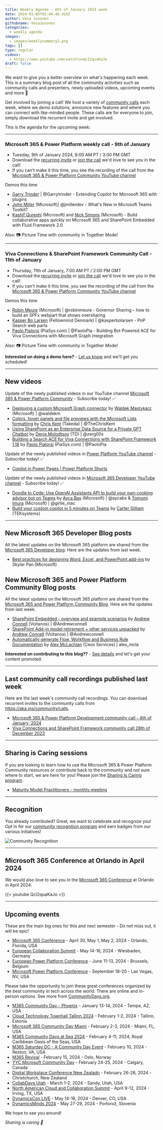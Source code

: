 ```yaml
---
title: Weekly Agenda - 8th of January 2024 week
date: 2024-01-05T02:44:40.416Z
author: Vesa Juvonen
githubname: VesaJuvonen
categories:
  - weekly agenda
images:
  - images/weeklysummary2.png
tags: []
type: regular
videos:
  - https://www.youtube.com/watch?v=QcI2quaKaJo
draft: false
---
```


We want to give you a better overview on what's happening each week. This is a summary blog post of all the community activities such as community calls and presenters, newly uploaded videos, upcoming events and more 🚀 

Get involved by joining a call! We host a variety of [community calls](https://aka.ms/community/calls) each week, where we demo solutions, announce new features and where you can connect with like-minded people. These calls are for everyone to join, simply download the recurrent invite and get involved.

This is the agenda for the upcoming week:

---

### Microsoft 365 & Power Platform weekly call - 9th of January

* Tuesday, 9th of January 2024, 8:00 AM PT / 3:00 PM GMT
* Download the [recurring invite](https://aka.ms/m365-dev-call) or [join the call](https://aka.ms/m365-dev-call-join) we'd love to see you in the call!
* If you can't make it this time, you see the recording of the call from the [Microsoft 365 & Power Platform Community YouTube channel](https://www.youtube.com/playlist?list=PLR9nK3mnD-OUQOW86tT5dkCRQAVGY7DlH)

Demos this time

* [Garry Trinder](https://twitter.com/garrytrinder) | @Garrytrinder - Extending Copilot for Microsoft 365 with plugins
* [John Miller](https://twitter.com/jmillerdev)  (Microsoft)| @jmillerdev - What's New in Microsoft Teams Toolkit?
* [Kashif Qureshi](https://www.linkedin.com/in/kashq/) (Microsoft) and [Nick Simons](https://www.linkedin.com/in/nmsimons/) (Microsoft) - Build collaborative apps quickly on Microsoft 365 and SharePoint Embedded with Fluid Framework 2.0

Also: 📷 Picture Time with community in Together Mode!

---

### Viva Connections & SharePoint Framework Community Call - 11th of January

* Thursday, 11th of January, 7:00 AM PT / 2:00 PM GMT
* Download the [recurring invite](https://aka.ms/spdev-spfx-call) or [join the call](https://aka.ms/spdev-spfx-call-join) we'd love to see you in the call!
* If you can't make it this time, you see the recording of the call from the [Microsoft 365 & Power Platform Community YouTube channel](https://www.youtube.com/watch?v=Sxrnc7gSw4A&list=PLR9nK3mnD-OXdcwfcHGsGr78nHWLRsv1x)

Demos this time

* [Robin Meure](https://twitter.com/robinmeure) (Microsoft) | @robinmeure - Governor Sharing – how to build an SPFx webpart that shows oversharing
* [Kasper Bo Larsen](https://twitter.com/kasperbolarsen) (Fellowmind Denmark) | @kasperbolarsen - PnP Search web parts
* [Paolo Pialorsi](https://twitter.com/PaoloPia) (PiaSys.com) | @PaoloPia - Building Bot Powered ACE for Viva Connections with Microsoft Graph integration

Also: 📷 Picture Time with community in Together Mode!

**Interested on doing a demo here?** - [Let us know](https://aka.ms/community/request/demo) and we'll get you scheduled!

---

## New videos 

Update of the newly published videos in our YouTube channel [Microsoft 365 & Power Platform Community](https://www.youtube.com/channel/UC_mKdhw-V6CeCM7gTo_Iy7w) - Subscribe today! ✅

* [Deploying a custom Microsoft Graph connector](https://www.youtube.com/watch?v=S8mmI77APrs) by [Waldek Mastykarz](https://twitter.com/waldekm) (Microsoft) | @waldekm
* [Colors, hover panels and file previews with the Microsoft Lists formatting](https://www.youtube.com/watch?v=xSGOGTbJ9T0) by  [Chris Kent](https://twitter.com/theChrisKent) (Takeda) | @TheChrisKent
* [Using SharePoint as an Enterprise Data Source for a Private GPT Chatbot](https://www.youtube.com/watch?v=NZlw2HJAsEI) by [Denis Molodtsov](https://twitter.com/zerg00s) (TD) | @zerg00s
* [Building a Search ACE for Viva Connections with SharePoint Framework 1.18](https://www.youtube.com/watch?v=Qgclfk65X2k) by [Paolo Pialorsi](https://twitter.com/PaoloPia) (PiaSys.com) | @PaoloPia


Update of the newly published videos in [Power Platform YouTube channel](https://www.youtube.com/@mspowerplatform) - Subscribe today! ✅

* [Copilot in Power Pages | Power Platform Shorts](https://www.youtube.com/watch?v=K6a5LVLaaOg)


Update of the newly published videos in [Microsoft 365 Developer YouTube channel](https://www.youtube.com/@Microsoft365Developer) - Subscribe today! ✅

* [Doodle to Code: Use OpenAI Assistants API to build your own cooking advisor bot on Teams](https://www.youtube.com/watch?v=OL23O25jQGE) by [Ayça Baş](https://twitter.com/aycabs) (Microsoft) | @aycabs & [Tomomi Imura](https://twitter.com/girlie_mac) (Microsoft) | @girlie_mac
* [Build your custom copilot in 5 minutes on Teams](https://www.youtube.com/watch?v=A3_xnmIxv6c) by [Carter Gilliam](https://www.linkedin.com/in/r-carter-gilliam/) (TEKsystems)

---

## New Microsoft 365 Developer Blog posts

All the latest updates on the Microsoft 365 platform are shared from the [Microsoft 365 Developer blog](https://devblogs.microsoft.com/microsoft365dev/). Here are the updates from last week.

* [Best practices for designing Word, Excel, and PowerPoint add-ins](https://devblogs.microsoft.com/microsoft365dev/best-practices-for-designing-word-excel-and-powerpoint-add-ins/) by Skylar Pan (Microsoft)


## New Microsoft 365 and Power Platform Community Blog posts

All the latest updates on the Microsoft 365 platform are shared from the [Microsoft 365 and Power Platform Community Blog](https://pnp.github.io/blog/). Here are the updates from last week.

* [SharePoint Embedded - overview and example scenarios](https://pnp.github.io/blog/post/sharepoint-embedded-overview/) by [Andrew Connell](https://twitter.com/andrewconnell) (Voitanos) | @Andrewconnell
* [SharePoint Add-in model retirement + other services unpacked](https://pnp.github.io/blog/post/sharepoint-add-in-model-retirement-other-services-unpacked/) by [Andrew Connell](https://twitter.com/andrewconnell) (Voitanos) | @Andrewconnell
* [Automatically generate Flow, Workflow and Business Rule Documentation](https://pnp.github.io/blog/post/automatically-generate-flow-workflow-business-rule-documentation/) by [Alex McLachlan](https://twitter.com/alex_mcla) (Ceox Services) | alex_mcla


**Interested on contributing to this blog??** - [See details](https://pnp.github.io/blog/post/contribute-blog/) and let's get your content promoted.

---

## Last community call recordings published last week

Here are the last week's community call recordings. You can download recurrent invites to the community calls from https://aka.ms/community/calls.

* [Microsoft 365 & Power Platform Development community call - 4th of January, 2024](https://www.youtube.com/watch?v=yderRfy2wWA)
* [Viva Connections and SharePoint Framework community call 28th of December 2023](https://www.youtube.com/watch?v=p2Qe6Ii-aJE)

---

## Sharing is Caring sessions

If you are looking to learn how to use the Microsoft 365 & Power Platform Community resources or contribute back to the community and not sure where to start, we are here for you! Please join the [Sharing Is Caring program](https://pnp.github.io/sharing-is-caring/).

* [Maturity Model Practitioners - monthly meeting](https://aka.ms/mm4m365/invite)

---

## Recognition

You already contributed? Great, we want to celebrate and recognize you! Opt in for our [community recognition program](https://pnp.github.io/recognitionprogram/) and earn badges from our various initiatives! 

![Community Recognition](../images/community-recognition-2025.png)

---

## Microsoft 365 Conference at Orlando in April 2024

We would also love to see you in the [Microsoft 365 Conference](https://m365conf.com/) at Orlando in April 2024.

{{< youtube QcI2quaKaJo >}}

---

## Upcoming events

These are the main big ones for this and next semester - Do not miss out, it will be epic!

* [Microsoft 365 Conference](https://m365conf.com/#!/) - April 30, May 1, May 2, 2024 - Orlando, Florida, USA
* [European Collaboration Summit](https://www.cloudsummit.eu/) - May 14-16, 2024 - Wiesbaden, Germany
* [European Power Platform Conference](https://www.sharepointeurope.com/european-power-platform-conference/) - June 11-13, 2024 - Brussels, Belgium
* [Microsoft Power Platform Conference](https://powerplatformconf.com/#!/) - September 18-20 - Las Vegas, NV, USA


Please take the opportunity to join these great conferences organized by the best community in tech across the world. There are online and in-person options. See more from [CommunityDays.org](https://www.communitydays.org/).


* [M365 Community Day - Phoenix](https://www.communitydays.org/event/2024-01-13/m365-community-day-phoenix) - January 13-14, 2024 - Tempe, AZ, USA
* [Cloud Technology Townhall Tallinn 2024](https://www.communitydays.org/event/2024-02-01/cloud-technology-townhall-tallinn-2024) - February 1-2, 2024 - Tallinn, Estonia
* [Microsoft 365 Community Day Miami](https://www.communitydays.org/event/2024-02-02/microsoft-365-community-day-miami) - February 2-3, 2024 - Miami, FL, USA
* [M365 Community Days at Sea 2024](https://www.communitydays.org/event/2024-02-04/m365-community-days-at-sea-2024) - February 4-11, 2024, Royal Caribbean Oasis of the Seas, USA
* [M365 Saturday DC - A Community Day Event](https://www.communitydays.org/event/2024-02-10/m365-saturday-dc-a-community-day-event) - February 10, 2024 - Reston, VA, USA
* [M365 Revival](https://www.communitydays.org/event/2024-02-15/m365-revival) - February 15, 2024 - Oslo, Norway
* [YYC Microsoft Community Day](https://www.communitydays.org/event/2024-02-24/yyc-microsoft-community-day) - February 24-25, 2024 - Calgary, Canada
* [Digital Workplace Conference New Zealadn](https://www.communitydays.org/event/2024-02-27/digital-workplace-conference-new-zealand) - February 26-28, 2024 - Christchurch, New Zealand
* [CollabDays Utah](https://www.communitydays.org/event/2024-03-01/collabdays-utah) - March 1-2, 2024 - Sandy, Utah, USA
* [North American Cloud and Collaboration Summit](https://www.communitydays.org/event/2024-04-09/north-american-cloud-and-collaboration-summit) - April 9-12, 2024 - Irving, TX, USA
* [DynamicsCon LIVE](https://www.communitydays.org/event/2024-05-13/dynamicscon-live) - May 14-16, 2024 - Denver, CO, USA
* [DynamicsMinds 2024](https://www.communitydays.org/event/2024-05-27/dynamicsminds-2024) - May 27-29, 2024 - Portorož, Slovenia

We hope to see you around!

_Sharing is caring 🧡_
